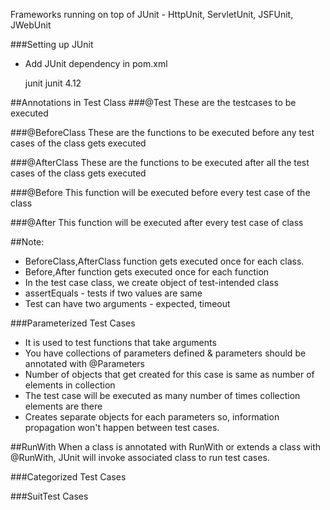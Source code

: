 Frameworks running on top of JUnit - HttpUnit, ServletUnit, JSFUnit, JWebUnit

###Setting up JUnit
* Add JUnit dependency in pom.xml

    <dependency>
	<groupId>junit</groupId>
        <artifactId>junit</artifactId>
	<version>4.12</version>
    </dependency>

##Annotations in Test Class
###@Test
These are the testcases to be executed

###@BeforeClass
These are the functions to be executed before any test cases of the class gets executed

###@AfterClass
These are the functions to be executed after all the test cases of the class gets executed

###@Before
This function will be executed before every test case of the class

###@After
This function will be executed after every test case of class 

##Note:
* BeforeClass,AfterClass function gets executed once for each class.
* Before,After function gets executed once for each function
* In the test case class, we create object of test-intended class
* assertEquals - tests if two values are same
* Test can have two arguments - expected, timeout

###Parameterized Test Cases
* It is used to test functions that take arguments
* You have collections of parameters defined & parameters should be annotated with @Parameters
* Number of objects that get created for this case is same as number of elements in collection
* The test case will be executed as many number of times collection elements are there
* Creates separate objects for each parameters so, information propagation won't happen between test cases.

##RunWith
When a class is annotated with RunWith or extends a class with @RunWith, JUnit will invoke associated class to run test cases.

###Categorized Test Cases


###SuitTest Cases